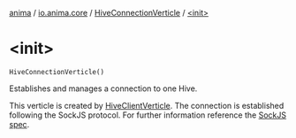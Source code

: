 [anima](../../index.md) / [io.anima.core](../index.md) / [HiveConnectionVerticle](index.md) / [&lt;init&gt;](./-init-.md)

# &lt;init&gt;

`HiveConnectionVerticle()`

Establishes and manages a connection to one Hive.

This verticle is created by [HiveClientVerticle](../-hive-client-verticle/index.md).
The connection is established following the SockJS protocol.
For further information reference the
[SockJS spec](http://sockjs.github.io/sockjs-protocol/sockjs-protocol-0.2.1.html).

